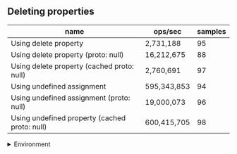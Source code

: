 ## Deleting properties

|name|ops/sec|samples|
|-|-|-|
|Using delete property|2,731,188|95|
|Using delete property (proto: null)|16,212,675|88|
|Using delete property (cached proto: null)|2,760,691|97|
|Using undefined assignment|595,343,853|94|
|Using undefined assignment (proto: null)|19,000,073|96|
|Using undefined property (cached proto: null)|600,415,705|98|


<details>
<summary>Environment</summary>

* __Machine:__ linux x64 | 2 vCPUs | 6.8GB Mem
* __Run:__ Sat Oct 14 2023 01:48:32 GMT+0000 (Coordinated Universal Time)
</details>

<!--
{"environment":{"platform":"linux","arch":"x64","cpus":2,"totalMemory":6.759757995605469},"benchmarks":[{"name":"Using delete property","hz":2731188.168758371,"cycles":5,"stats":{"deviation":8.897487311318589e-9,"mean":3.661410119737782e-7,"moe":1.7892113563955821e-9,"rme":0.48866728879957305,"sem":9.128629369365215e-10,"variance":7.916528045507528e-17}},{"name":"Using delete property (proto: null)","hz":16212674.966505796,"cycles":4,"stats":{"deviation":5.469485560437766e-9,"mean":6.168013619380683e-8,"moe":1.142776274790359e-9,"rme":1.8527460302610401,"sem":5.830491197909996e-10,"variance":2.991527229583722e-17}},{"name":"Using delete property (cached proto: null)","hz":2760691.4150638203,"cycles":7,"stats":{"deviation":7.83341644256465e-9,"mean":3.6222809783935323e-7,"moe":1.5589113515911201e-9,"rme":0.4303673185183142,"sem":7.953629344852654e-10,"variance":6.136241316264221e-17}},{"name":"Using undefined assignment","hz":595343853.2187899,"cycles":7,"stats":{"deviation":2.81912865124745e-11,"mean":1.6797015616998372e-9,"moe":5.699110006193691e-12,"rme":0.33929301110051135,"sem":2.907709186833516e-12,"variance":7.947486352284267e-22}},{"name":"Using undefined assignment (proto: null)","hz":19000073.172524482,"cycles":8,"stats":{"deviation":2.3695132012986696e-9,"mean":5.26313762541754e-8,"moe":4.740013596942513e-10,"rme":0.9006060518066871,"sem":2.418374284154343e-10,"variance":5.614592811128669e-18}},{"name":"Using undefined property (cached proto: null)","hz":600415705.1112957,"cycles":6,"stats":{"deviation":2.695788542380164e-11,"mean":1.6655127297421969e-9,"moe":5.337389005093635e-12,"rme":0.3204652182946572,"sem":2.723157655660018e-12,"variance":7.26727586522817e-22}}]}-->
